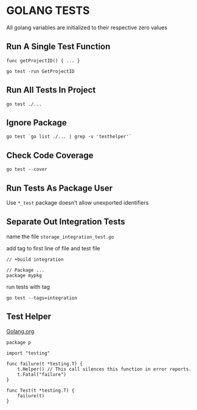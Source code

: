 # GOLANG TESTS

All golang variables are initialized to their respective zero values

## Run A Single Test Function

```golang
func getProjectID() { ... }
```

```console
go test -run GetProjectID
```

## Run All Tests In Project

```console
go test ./...
```

## Ignore Package

```console
go test `go list ./... | grep -v 'testhelper'`
```

## Check Code Coverage

```console
go test --cover
```

## Run Tests As Package User

Use `*_test` package doesn’t allow unexported identifiers

## Separate Out Integration Tests

name the file `storage_integration_test.go`

add tag to first line of file and test file

```golang
// +build integration

// Package ...
package mypkg
```

run tests with tag

```console
go test --tags=integration
```

## Test Helper

[Golang.org](https://blog.golang.org/go1.9)

```golang
package p

import "testing"

func failure(t *testing.T) {
    t.Helper() // This call silences this function in error reports.
    t.Fatal("failure")
}

func Test(t *testing.T) {
    failure(t)
}
```
